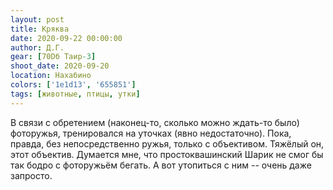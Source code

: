 ```yaml
---
layout: post
title: Кряква
date: 2020-09-22 00:00:00
author: Д.Г.
gear: [70Dб Таир-3]
shoot_date: 2020-09-20
location: Нахабино
colors: ['1e1d13', '655851']
tags: [животные, птицы, утки]
---
```

В связи с обретением (наконец-то, сколько можно ждать-то было) фоторужья, тренировался на уточках (явно недостаточно). Пока, правда, без непосредственно ружья, только с объективом. Тяжёлый он, этот объектив. Думается мне, что простоквашинский Шарик не смог бы так бодро с фоторужьём бегать. А вот утопиться с ним -- очень даже запросто.
